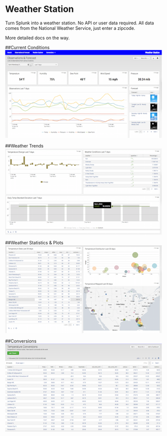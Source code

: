 # Weather Station

Turn Splunk into a weather station.  No API or user data required.  All data comes from the National Weather Service, just enter a zipcode.

More detailed docs on the way.

##Current Conditions
![Conditions](https://raw.githubusercontent.com/thomrs7/weather_station/master/appserver/static/screenshot.png)

##Weather Trends
![Weather Trends](https://raw.githubusercontent.com/thomrs7/weather_station/master/appserver/static/screenshot_2.png)

##Weather Statistics & Plots
![Weather Stats](https://raw.githubusercontent.com/thomrs7/weather_station/master/appserver/static/screenshot_3.png)

##Conversions 
![Weather Conversions](https://raw.githubusercontent.com/thomrs7/weather_station/master/appserver/static/screenshot_4.png)


